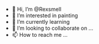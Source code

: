 - 👋 Hi, I’m @Rexsmell
- 👀 I’m interested in painting 
- 🌱 I’m currently learning 
- 💞️ I’m looking to collaborate on ...
- 📫 How to reach me ...

<!---
Rexsmell/Rexsmell is a ✨ special ✨ repository because its `README.md` (this file) appears on your GitHub profile.
You can click the Preview link to take a look at your changes.
--->
